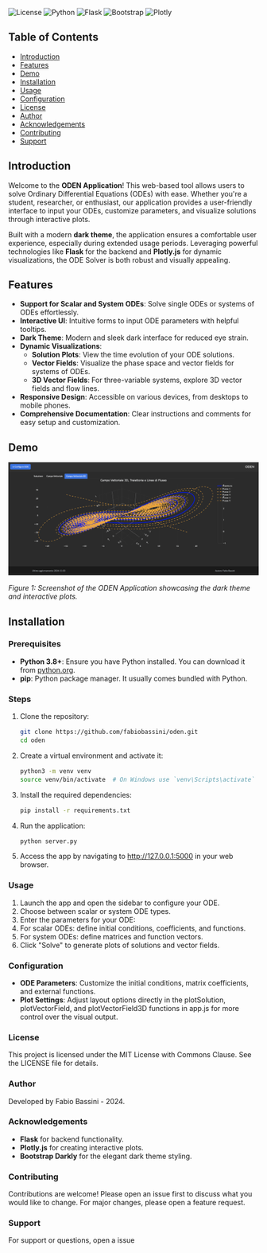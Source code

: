 ![License](https://img.shields.io/badge/license-MIT%20with%20Commons%20Clause-blue.svg)
![Python](https://img.shields.io/badge/Python-3.8%2B-blue.svg)
![Flask](https://img.shields.io/badge/Flask-2.0%2B-brightgreen.svg)
![Bootstrap](https://img.shields.io/badge/Bootstrap-5.3%2B-blue.svg)
![Plotly](https://img.shields.io/badge/Plotly.js-2.18.2-blue.svg)

## Table of Contents

- [Introduction](#introduction)
- [Features](#features)
- [Demo](#demo)
- [Installation](#installation)
- [Usage](#usage)
- [Configuration](#configuration)
- [License](#license)
- [Author](#author)
- [Acknowledgements](#acknowledgements)
- [Contributing](#contributing)
- [Support](#support)

## Introduction

Welcome to the **ODEN Application**! This web-based tool allows users to solve Ordinary Differential Equations (ODEs) with ease. Whether you're a student, researcher, or enthusiast, our application provides a user-friendly interface to input your ODEs, customize parameters, and visualize solutions through interactive plots.

Built with a modern **dark theme**, the application ensures a comfortable user experience, especially during extended usage periods. Leveraging powerful technologies like **Flask** for the backend and **Plotly.js** for dynamic visualizations, the ODE Solver is both robust and visually appealing.

## Features

- **Support for Scalar and System ODEs**: Solve single ODEs or systems of ODEs effortlessly.
- **Interactive UI**: Intuitive forms to input ODE parameters with helpful tooltips.
- **Dark Theme**: Modern and sleek dark interface for reduced eye strain.
- **Dynamic Visualizations**:
  - **Solution Plots**: View the time evolution of your ODE solutions.
  - **Vector Fields**: Visualize the phase space and vector fields for systems of ODEs.
  - **3D Vector Fields**: For three-variable systems, explore 3D vector fields and flow lines.
- **Responsive Design**: Accessible on various devices, from desktops to mobile phones.
- **Comprehensive Documentation**: Clear instructions and comments for easy setup and customization.

## Demo

![ODE Solver Screenshot](https://github.com/fabiobassini/oden/blob/main/demo/oden.png)

*Figure 1: Screenshot of the ODEN Application showcasing the dark theme and interactive plots.*

## Installation

### Prerequisites

- **Python 3.8+**: Ensure you have Python installed. You can download it from [python.org](https://www.python.org/downloads/).
- **pip**: Python package manager. It usually comes bundled with Python.

### Steps

1. Clone the repository:
   ```bash
   git clone https://github.com/fabiobassini/oden.git
   cd oden

2. Create a virtual environment and activate it:
    ```bash
    python3 -m venv venv
    source venv/bin/activate  # On Windows use `venv\Scripts\activate`

3. Install the required dependencies:
    ```bash
    pip install -r requirements.txt

4. Run the application:
    ```bash
    python server.py

5. Access the app by navigating to http://127.0.0.1:5000 in your web browser.

### Usage

1. Launch the app and open the sidebar to configure your ODE.
2. Choose between scalar or system ODE types.
3. Enter the parameters for your ODE:
4. For scalar ODEs: define initial conditions, coefficients, and functions.
5. For system ODEs: define matrices and function vectors.
6. Click "Solve" to generate plots of solutions and vector fields.

### Configuration

- **ODE Parameters**: Customize the initial conditions, matrix coefficients, and external functions.
- **Plot Settings**: Adjust layout options directly in the plotSolution, plotVectorField, and plotVectorField3D functions in app.js for more control over the visual output.

### License

This project is licensed under the MIT License with Commons Clause. See the LICENSE file for details.

### Author

Developed by Fabio Bassini - 2024.

### Acknowledgements

- **Flask** for backend functionality.
- **Plotly.js** for creating interactive plots.
- **Bootstrap Darkly** for the elegant dark theme styling.

### Contributing

Contributions are welcome! Please open an issue first to discuss what you would like to change. For major changes, please open a feature request.

### Support

For support or questions, open a issue